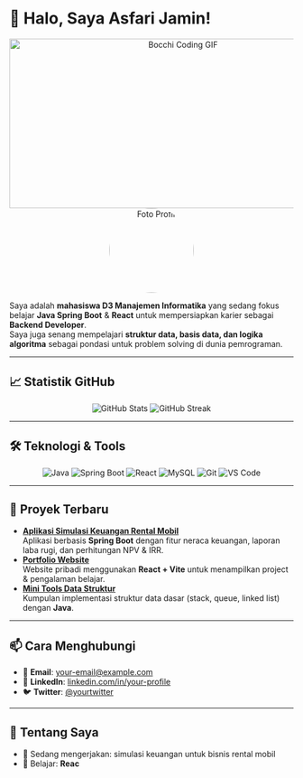 # 👋 Halo, Saya Asfari Jamin!

<!-- Banner / GIF -->
<div align="center">
  <img src="assets/Bocchi.gif" alt="Bocchi Coding GIF" width="600" height="300" />
</div>

<div align="center">
  <img src="https://via.placeholder.com/150x150/4CAF50/FFFFFF?text=Asfari" alt="Foto Profil" width="150" height="150" style="border-radius: 50%;" />
</div>

Saya adalah **mahasiswa D3 Manajemen Informatika** yang sedang fokus belajar **Java Spring Boot** & **React** untuk mempersiapkan karier sebagai **Backend Developer**.  
Saya juga senang mempelajari **struktur data, basis data, dan logika algoritma** sebagai pondasi untuk problem solving di dunia pemrograman.  

---

## 📈 Statistik GitHub

<div align="center">
  <img src="https://github-readme-stats.vercel.app/api?username=Yume-Mirai&show_icons=true&theme=tokyonight&hide_border=true" alt="GitHub Stats" />
  <img src="https://github-readme-streak-stats.herokuapp.com/?user=Yume-Mirai&theme=tokyonight&hide_border=true" alt="GitHub Streak" />
</div>

---

## 🛠️ Teknologi & Tools

<p align="center">
  <img src="https://img.shields.io/badge/Java-ED8B00?style=flat-square&logo=openjdk&logoColor=white" alt="Java" />
  <img src="https://img.shields.io/badge/Spring_Boot-6DB33F?style=flat-square&logo=springboot&logoColor=white" alt="Spring Boot" />
  <img src="https://img.shields.io/badge/React-61DAFB?style=flat-square&logo=react&logoColor=black" alt="React" />
  <img src="https://img.shields.io/badge/MySQL-005C84?style=flat-square&logo=mysql&logoColor=white" alt="MySQL" />
  <img src="https://img.shields.io/badge/Git-F05032?style=flat-square&logo=git&logoColor=white" alt="Git" />
  <img src="https://img.shields.io/badge/VS_Code-007ACC?style=flat-square&logo=visual-studio-code&logoColor=white" alt="VS Code" />
</p>

---

## 🌟 Proyek Terbaru

- **[Aplikasi Simulasi Keuangan Rental Mobil](https://github.com/Yume-Mirai/finance-rental-sim)**  
  Aplikasi berbasis **Spring Boot** dengan fitur neraca keuangan, laporan laba rugi, dan perhitungan NPV & IRR.  
- **[Portfolio Website](https://github.com/Yume-Mirai/portfolio)**  
  Website pribadi menggunakan **React + Vite** untuk menampilkan project & pengalaman belajar.  
- **[Mini Tools Data Struktur](https://github.com/Yume-Mirai/data-structure-tools)**  
  Kumpulan implementasi struktur data dasar (stack, queue, linked list) dengan **Java**.

---

## 📫 Cara Menghubungi

- 📧 **Email**: your-email@example.com  
- 💼 **LinkedIn**: [linkedin.com/in/your-profile](https://linkedin.com/in/your-profile)  
- 🐦 **Twitter**: [@yourtwitter](https://twitter.com/yourtwitter)  

---

## 🎯 Tentang Saya

- 🔭 Sedang mengerjakan: simulasi keuangan untuk bisnis rental mobil  
- 🌱 Belajar: **Reac**
